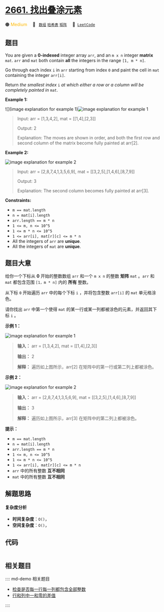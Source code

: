 # [2661. 找出叠涂元素](https://leetcode.com/problems/first-completely-painted-row-or-column)

🟠 <font color=#ffb800>Medium</font>&emsp; 🔖&ensp; [`数组`](/leetcode/outline/tag/array.md) [`哈希表`](/leetcode/outline/tag/hash-table.md) [`矩阵`](/leetcode/outline/tag/matrix.md)&emsp; 🔗&ensp;[`LeetCode`](https://leetcode.com/problems/first-completely-painted-row-or-column)


## 题目

You are given a **0-indexed** integer array `arr`, and an `m x n` integer
**matrix** `mat`. `arr` and `mat` both contain **all** the integers in the
range `[1, m * n]`.

Go through each index `i` in `arr` starting from index `0` and paint the cell
in `mat` containing the integer `arr[i]`.

Return _the smallest index_ `i` _at which either a row or a column will be
completely painted in_ `mat`.



**Example 1:**

![](image explanation for example 1)![image explanation for example
1](https://assets.leetcode.com/uploads/2023/01/18/grid1.jpg)

> Input: arr = [1,3,4,2], mat = [[1,4],[2,3]]
> 
> Output: 2
> 
> Explanation: The moves are shown in order, and both the first row and second column of the matrix become fully painted at arr[2].

**Example 2:**

![image explanation for example
2](https://assets.leetcode.com/uploads/2023/01/18/grid2.jpg)

> Input: arr = [2,8,7,4,1,3,5,6,9], mat = [[3,2,5],[1,4,6],[8,7,9]]
> 
> Output: 3
> 
> Explanation: The second column becomes fully painted at arr[3].

**Constraints:**

  * `m == mat.length`
  * `n = mat[i].length`
  * `arr.length == m * n`
  * `1 <= m, n <= 10^5`
  * `1 <= m * n <= 10^5`
  * `1 <= arr[i], mat[r][c] <= m * n`
  * All the integers of `arr` are **unique**.
  * All the integers of `mat` are **unique**.


## 题目大意

给你一个下标从 **0** 开始的整数数组 `arr` 和一个 `m x n` 的整数 **矩阵** `mat` 。`arr` 和 `mat` 都包含范围
`[1，m * n]` 内的 **所有** 整数。

从下标 `0` 开始遍历 `arr` 中的每个下标 `i` ，并将包含整数 `arr[i]` 的 `mat` 单元格涂色。

请你找出 `arr` 中第一个使得 `mat` 的某一行或某一列都被涂色的元素，并返回其下标 `i` 。



**示例 1：**

![image explanation for example
1](https://assets.leetcode.com/uploads/2023/01/18/grid1.jpg)

> 
> 
> 
> 
> 
> **输入：** arr = [1,3,4,2], mat = [[1,4],[2,3]]
> 
> **输出：** 2
> 
> **解释：** 遍历如上图所示，arr[2] 在矩阵中的第一行或第二列上都被涂色。
> 
> 

**示例 2：**

![image explanation for example
2](https://assets.leetcode.com/uploads/2023/01/18/grid2.jpg)

> 
> 
> 
> 
> 
> **输入：** arr = [2,8,7,4,1,3,5,6,9], mat = [[3,2,5],[1,4,6],[8,7,9]]
> 
> **输出：** 3
> 
> **解释：** 遍历如上图所示，arr[3] 在矩阵中的第二列上都被涂色。
> 
> 



**提示：**

  * `m == mat.length`
  * `n = mat[i].length`
  * `arr.length == m * n`
  * `1 <= m, n <= 10^5`
  * `1 <= m * n <= 10^5`
  * `1 <= arr[i], mat[r][c] <= m * n`
  * `arr` 中的所有整数 **互不相同**
  * `mat` 中的所有整数 **互不相同**


## 解题思路

#### 复杂度分析

- **时间复杂度**：`O()`，
- **空间复杂度**：`O()`，

## 代码

```javascript

```

## 相关题目

:::: md-demo 相关题目
- [检查是否每一行每一列都包含全部整数](https://leetcode.com/problems/check-if-every-row-and-column-contains-all-numbers)
- [行和列中一和零的差值](https://leetcode.com/problems/difference-between-ones-and-zeros-in-row-and-column)

::::
